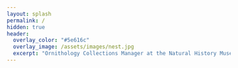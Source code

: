```yaml
---
layout: splash
permalink: /
hidden: true
header:
  overlay_color: "#5e616c"
  overlay_image: /assets/images/nest.jpg
  excerpt: "Ornithology Collections Manager at the Natural History Museum of Los Angeles County. PhD in Ecology and Evolutionary Biology." 
---
```

